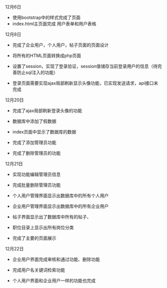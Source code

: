 
12月6日 
- 使用bootstrap中的样式完成了页面
- index.html主页面完成 用户表单和用户表格

12月8日 
- 完成了企业用户，个人用户，帖子页面的页面设计


- 将所有的HTML页面转换成php页面
- 设置了session，实现了登录验证，session值储存当前登录用户的信息（待完善防止sql注入的功能）
- 登录页面需要实现ajax局部刷新显示头像功能，已实现发送请求，api接口未完成


12月20日

- 完成了ajax局部刷新登录头像的功能
- 数据库中添加了假数据
- index页面中显示了数据库的数据

- 完成了添加管理员功能
- 完成了删除管理员的功能

12月21日
- 实现功能编辑管理员信息
- 完成批量删除管理员功能

- 个人用户管理界面显示出数据库中的所有个人用户
- 企业用户管理界面显示出数据库中的所有企业用户
- 帖子界面显示出了数据库中所有的帖子、
- 职位目录上显示出所有岗位分类
- 完成了主要的页面展示

12月22日

- 企业用户界面完成审核和通过功能、删除功能
- 完成用户名关键词检索功能

- 个人用户界面和企业用户一样的功能也完成


 


